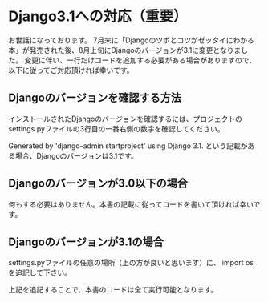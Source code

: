 # Django3.1への対応（重要）
お世話になっております。
7月末に「Djangoのツボとコツがゼッタイにわかる本」が発売された後、8月上旬にDjangoのバージョンが3.1に変更となりました。
変更に伴い、一行だけコードを追加する必要がある場合がありますので、以下に従ってご対応頂ければ幸いです。

## Djangoのバージョンを確認する方法
インストールされたDjangoのバージョンを確認するには、プロジェクトのsettings.pyファイルの3行目の一番右側の数字を確認してください。

Generated by 'django-admin startproject' using Django 3.1.
という記載がある場合、Djangoのバージョンは3.1です。

## Djangoのバージョンが3.0以下の場合
何もする必要はありません。本書の記載に従ってコードを書いて頂ければ幸いです。

## Djangoのバージョンが3.1の場合
settings.pyファイルの任意の場所（上の方が良いと思います）に、
import os
を追記して下さい。

上記を追記することで、本書のコードは全て実行可能となります。
